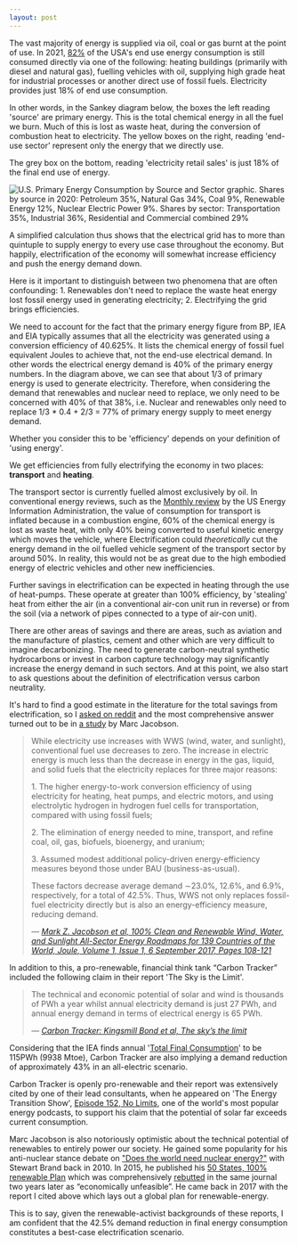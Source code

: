 ```yaml
---
layout: post
---
```


The vast majority of energy is supplied via oil, coal or gas burnt at the point of use. In 2021, [82%](https://www.eia.gov/energyexplained/us-energy-facts/) of the USA's end use energy consumption is still consumed directly via one of the following: heating buildings (primarily with diesel and natural gas), fuelling vehicles with oil, supplying high grade heat for industrial processes or another direct use of fossil fuels. Electricity provides just 18% of end use consumption.

In other words, in the Sankey diagram below, the boxes the left reading 'source' are primary energy. This is the total chemical energy in all the fuel we burn. Much of this is lost as waste heat, during the conversion of combustion heat to electricity. The yellow boxes on the right, reading 'end-use sector' represent only the energy that we directly use.

The grey box on the bottom, reading 'electricity retail sales' is just 18% of the final end use of energy.

![U.S. Primary Energy Consumption by Source and Sector graphic. Shares by source in 2020: Petroleum 35%, Natural Gas 34%, Coal 9%, Renewable Energy 12%, Nuclear Electric Power 9%. Shares by sector: Transportation 35%, Industrial 36%, Residential and Commercial combined 29%](https://www.eia.gov/energyexplained/us-energy-facts/images/consumption-by-source-and-sector.png)


A simplified calculation thus shows that the electrical grid has to more than quintuple to supply energy to every use case throughout the economy. But happily, electrification of the economy will somewhat increase efficiency and push the energy demand down. 

Here is it important to distinguish between two phenomena that are often confounding: 
	1. Renewables don't need to replace the waste heat energy lost fossil energy used in generating electricity;
	2. Electrifying the grid brings efficiencies.

We need to account for the fact that the primary energy figure from BP, IEA and EIA typically assumes that all the electricity was generated using a conversion efficiency of 40.625%. It lists the chemical energy of fossil fuel equivalent Joules to achieve that, not the end-use electrical demand. In other words the electrical energy demand is 40% of the primary energy numbers. In the diagram above, we can see that about 1/3 of primary energy is used to generate electricity. Therefore, when considering the demand that renewables and nuclear need to replace, we only need to be concerned with 40% of that 38%, i.e. Nuclear and renewables only need to replace 1/3 * 0.4 + 2/3 = 77% of primary energy supply to meet energy demand.

Whether you consider this to be 'efficiency' depends on your definition of 'using energy'. 

We get efficiencies from fully electrifying the economy in two places: **transport** and **heating**. 

The transport sector is currently fuelled almost exclusively by oil. In conventional energy reviews, such as the [Monthly review](https://www.eia.gov/totalenergy/data/monthly/) by the US Energy Information Administration, the value of consumption for transport is inflated because in a combustion engine, 60% of the chemical energy is lost as waste heat, with only 40% being converted to useful kinetic energy which moves the vehicle, where Electrification could *theoretically* cut the energy demand in the oil fuelled vehicle segment of the transport sector by around 50%. In reality, this would not be as great due to the high embodied energy of electric vehicles and other new inefficiencies.

Further savings in electrification can be expected in heating through the use of heat-pumps. These operate at greater than 100% efficiency, by 'stealing' heat from either the air (in a conventional air-con unit run in reverse) or from the soil (via a network of pipes connected to a type of air-con unit).

There are other areas of savings and there are areas, such as aviation and the manufacture of plastics, cement and other which are very difficult to imagine decarbonizing. The need to generate carbon-neutral synthetic hydrocarbons or invest in carbon capture technology may significantly increase the energy demand in such sectors. And at this point, we also start to ask questions about the definition of electrification versus carbon neutrality.

It's hard to find a good estimate in the literature for the total savings from electrification, so I [asked on reddit](https://www.reddit.com/r/energy/comments/p9avht/what_would_world_energy_demand_be_if_it_were_all/) and the most comprehensive answer turned out to be in [a study](https://www.sciencedirect.com/science/article/pii/S2542435117300120#sec2.4) by Marc Jacobson.

> While electricity use increases with WWS (wind, water, and sunlight), conventional fuel use decreases to zero. The increase in electric energy is much less than the decrease in energy in the gas, liquid, and solid fuels that the electricity replaces for three major reasons:
> 
> 1\. The higher energy-to-work conversion efficiency of using electricity for heating, heat pumps, and electric motors, and using electrolytic hydrogen in hydrogen fuel cells for transportation, compared with using fossil fuels;
> 
> 2\. The elimination of energy needed to mine, transport, and refine coal, oil, gas, biofuels, bioenergy, and uranium;
> 
> 3\. Assumed modest additional policy-driven energy-efficiency measures beyond those under BAU (business-as-usual).
> 
> These factors decrease average demand ∼23.0%, 12.6%, and 6.9%, respectively, for a total of 42.5%. Thus, WWS not only replaces fossil-fuel electricity directly but is also an energy-efficiency measure, reducing demand.
> 
> ― [_Mark Z. Jacobson et al, 100% Clean and Renewable Wind, Water, and Sunlight All-Sector Energy Roadmaps for 139 Countries of the World, Joule, Volume 1, Issue 1, 6 September 2017, Pages 108-121_ ](https://doi.org/10.1016/j.joule.2017.07.005)

In addition to this, a pro-renewable, financial think tank “Carbon Tracker” included the following claim in their report 'The Sky is the Limit'.

> The technical and economic potential of solar and wind is thousands of PWh a year whilst annual electricity demand is just 27 PWh, and annual energy demand in terms of electrical energy is 65 PWh.
> 
> ― [_Carbon Tracker: Kingsmill Bond et al, The sky’s the limit_](https://carbontracker.org/reports/the-skys-the-limit-solar-wind)

Considering that the IEA finds annual '[Total Final Consumption](https://www.iea.org/reports/key-world-energy-statistics-2020/final-consumption)' to be 115PWh (9938 Mtoe), Carbon Tracker are also implying a demand reduction of approximately 43% in an all-electric scenario.

Carbon Tracker is openly pro-renewable and their report was extensively cited by one of their lead consultants, when he appeared on 'The Energy Transition Show', [Episode 152, No Limits](https://xenetwork.org/ets/episodes/episode-152-no-limits/), one of the world's most popular energy podcasts, to support his claim that the potential of solar far exceeds current consumption.

Marc Jacobson is also notoriously optimistic about the technical potential of renewables to entirely power our society. He gained some popularity for his anti-nuclear stance debate on ["Does the world need nuclear energy?"](https://youtu.be/UK8ccWSZkic) with Stewart Brand back in 2010\. In 2015, he published his [50 States, 100% renewable Plan](https://www.pnas.org/content/pnas/112/49/15060.full.pdf?with-ds=yes) which was comprehensively [rebutted](https://m.pnas.org/content/pnas/114/26/6722.full.pdf) in the same journal two years later as “economically unfeasible”. He came back in 2017 with the report I cited above which lays out a global plan for renewable-energy.

This is to say, given the renewable-activist backgrounds of these reports, I am confident that the 42.5% demand reduction in final energy consumption constitutes a best-case electrification scenario.
